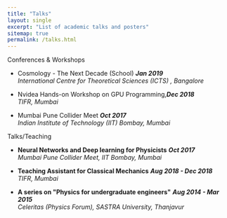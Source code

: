 ```yaml
---
title: "Talks"
layout: single
excerpt: "List of academic talks and posters"
sitemap: true
permalink: /talks.html
---
```


Conferences & Workshops

-   Cosmology - The Next Decade (School) ***Jan 2019***\
    *International Centre for Theoretical Sciences (ICTS) , Bangalore*

-   Nvidea Hands-on Workshop on GPU Programming,***Dec 2018***\
    *TIFR, Mumbai*

-   Mumbai Pune Collider Meet ***Oct 2017***\
    *Indian Institute of Technology (IIT) Bombay, Mumbai*

Talks/Teaching

-   **Neural Networks and Deep learning for Physicists** ***Oct 2017***\
    *Mumbai Pune Collider Meet, IIT Bombay, Mumbai*

-   **Teaching Assistant for Classical Mechanics** ***Aug 2018 - Dec
    2018***\
    *TIFR, Mumbai*

-   **A series on "Physics for undergraduate engineers"** ***Aug 2014 -
    Mar 2015***\
    *Celeritas (Physics Forum), SASTRA University, Thanjavur*


